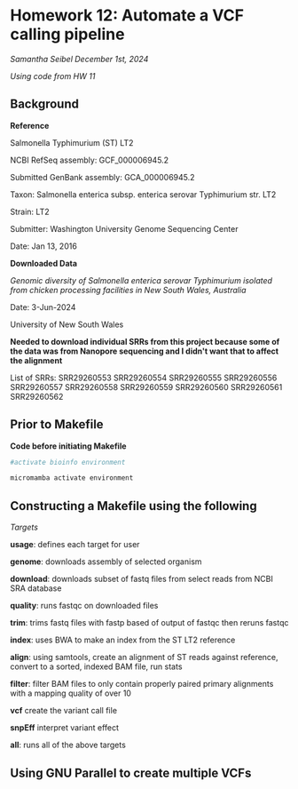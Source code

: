 # Homework 12: Automate a VCF calling pipeline
*Samantha Seibel December 1st, 2024*

*Using code from HW 11*

## Background

**Reference**

Salmonella Typhimurium (ST) LT2

NCBI RefSeq assembly: GCF_000006945.2

Submitted GenBank assembly: GCA_000006945.2

Taxon: Salmonella enterica subsp. enterica serovar Typhimurium str. LT2

Strain: LT2

Submitter: Washington University Genome Sequencing Center

Date: Jan 13, 2016


**Downloaded Data**

*Genomic diversity of Salmonella enterica serovar Typhimurium isolated from chicken processing facilities in New South Wales, Australia*

Date: 3-Jun-2024

University of New South Wales

**Needed to download individual SRRs from this project because some of the data was from Nanopore sequencing and I didn't want that to affect the alignment**

List of SRRs:
SRR29260553
SRR29260554
SRR29260555
SRR29260556
SRR29260557
SRR29260558
SRR29260559
SRR29260560
SRR29260561
SRR29260562

## Prior to Makefile

**Code before initiating Makefile**

```bash
#activate bioinfo environment

micromamba activate environment
```

## Constructing a Makefile using the following

*Targets*

**usage**: defines each target for user

**genome**: downloads assembly of selected organism

**download**: downloads subset of fastq files from select reads from NCBI SRA database

**quality**: runs fastqc on downloaded files

**trim**: trims fastq files with fastp based of output of fastqc then reruns fastqc

**index**: uses BWA to make an index from the ST LT2 reference

**align**: using samtools, create an alignment of ST reads against reference, convert to a sorted, indexed BAM file, run stats

**filter**: filter BAM files to only contain properly paired primary alignments with a mapping quality of over 10

**vcf** create the variant call file

**snpEff** interpret variant effect

**all**: runs all of the above targets


## Using GNU Parallel to create multiple VCFs










